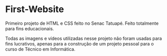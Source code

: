 # First-Website
Primeiro projeto de HTML e CSS feito no Senac Tatuapé. Feito totalmente para fins educacionais.

Todas as imagens e vídeos utilizadas nesse projeto não foram usadas para fins lucrativos, apenas para a construção de um projeto pessoal para o curso de Técnico em Informática.
